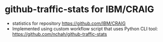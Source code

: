# github-traffic-stats for IBM/CRAIG

- statistics for repository https://github.com/IBM/CRAIG
- Implemented using custom workflow script that uses Python CLI tool: https://github.com/nchah/github-traffic-stats


